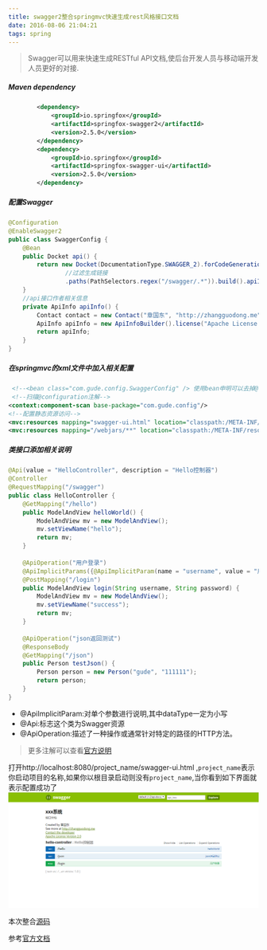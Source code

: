 ```yaml
---
title: swagger2整合springmvc快速生成rest风格接口文档
date: 2016-08-06 21:04:21
tags: spring
---
```


> Swagger可以用来快速生成RESTful API文档,使后台开发人员与移动端开发人员更好的对接.

<!--more-->

##### Maven dependency
```xml
        <dependency>
            <groupId>io.springfox</groupId>
            <artifactId>springfox-swagger2</artifactId>
            <version>2.5.0</version>
        </dependency>
        <dependency>
            <groupId>io.springfox</groupId>
            <artifactId>springfox-swagger-ui</artifactId>
            <version>2.5.0</version>
        </dependency>

```

##### 配置Swagger
```java
@Configuration
@EnableSwagger2
public class SwaggerConfig {
    @Bean
    public Docket api() {
        return new Docket(DocumentationType.SWAGGER_2).forCodeGeneration(true).select().apis(RequestHandlerSelectors.any())
                //过滤生成链接
                .paths(PathSelectors.regex("/swagger/.*")).build().apiInfo(apiInfo());
    }
    //api接口作者相关信息
    private ApiInfo apiInfo() {
        Contact contact = new Contact("章国东", "http://zhangguodong.me", "zgdgude@gmail.com");
        ApiInfo apiInfo = new ApiInfoBuilder().license("Apache License Version 2.0").title("xxx系统").description("接口文档").contact(contact).version("1.0").build();
        return apiInfo;
    }
}
```
##### 在springmvc的xml文件中加入相关配置

```xml
 <!--<bean class="com.gude.config.SwaggerConfig" /> 使用bean申明可以去掉@configuration-->
 <!--扫描@configuration注解-->
<context:component-scan base-package="com.gude.config"/>
<!--配置静态资源访问-->
<mvc:resources mapping="swagger-ui.html" location="classpath:/META-INF/resources/"/>
<mvc:resources mapping="/webjars/**" location="classpath:/META-INF/resources/webjars/"/>
```

##### 类接口添加相关说明
```java
@Api(value = "HelloController", description = "Hello控制器")
@Controller
@RequestMapping("/swagger")
public class HelloController {
    @GetMapping("/hello")
    public ModelAndView helloWorld() {
        ModelAndView mv = new ModelAndView();
        mv.setViewName("hello");
        return mv;
    }

    @ApiOperation("用户登录")
    @ApiImplicitParams({@ApiImplicitParam(name = "username", value = "用户名", required = true, dataType = "string"), @ApiImplicitParam(name = "password", value = "密码", required = true, dataType = "string")})
    @PostMapping("/login")
    public ModelAndView login(String username, String password) {
        ModelAndView mv = new ModelAndView();
        mv.setViewName("success");
        return mv;
    }

    @ApiOperation("json返回测试")
    @ResponseBody
    @GetMapping("/json")
    public Person testJson() {
        Person person = new Person("gude", "111111");
        return person;
    }
}
```

* @ApiImplicitParam:对单个参数进行说明,其中dataType一定为小写
* @Api:标志这个类为Swagger资源
* @ApiOperation:描述了一种操作或通常针对特定的路径的HTTP方法。

>更多注解可以查看[官方说明](https://github.com/swagger-api/swagger-core/wiki/Annotations)

 打开http://localhost:8080/project_name/swagger-ui.html ,`project_name`表示你启动项目的名称,如果你以根目录启动则没有`project_name`,当你看到如下界面就表示配置成功了
 ![](/images/swagger.png)

 本次整合[源码](https://github.com/gudegg/swagger.git)
 
 参考[官方文档](https://springfox.github.io/springfox/docs/snapshot/#getting-started)